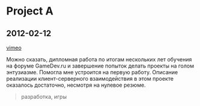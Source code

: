 # Project A

## 2012-02-12

[vimeo](https://player.vimeo.com/video/58010529?badge=0&amp;autopause=0&amp;player_id=0&amp;app_id=58479)

Можно сказать, дипломная работа по итогам нескольких лет обучения на форуме GameDev.ru и завершение попыток делать
проекты на голом энтузиазме. Помогла мне устроится на первую работу. Описание реализации клиент-серверного
взаимодействия в этом проекте оказалось достаточно, несмотря на нулевое резюме.

> разработка, игры
